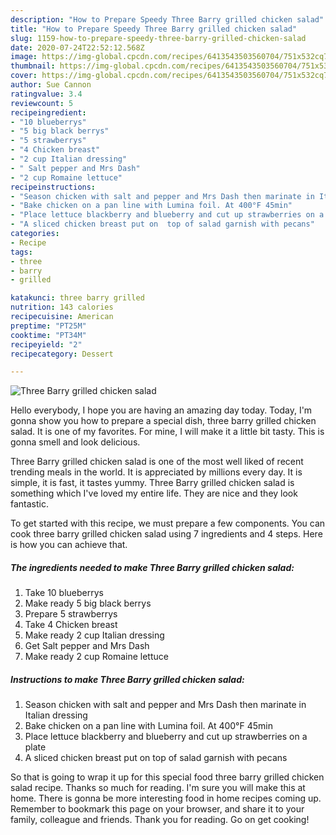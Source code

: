 ```yaml
---
description: "How to Prepare Speedy Three Barry grilled chicken salad"
title: "How to Prepare Speedy Three Barry grilled chicken salad"
slug: 1159-how-to-prepare-speedy-three-barry-grilled-chicken-salad
date: 2020-07-24T22:52:12.568Z
image: https://img-global.cpcdn.com/recipes/6413543503560704/751x532cq70/three-barry-grilled-chicken-salad-recipe-main-photo.jpg
thumbnail: https://img-global.cpcdn.com/recipes/6413543503560704/751x532cq70/three-barry-grilled-chicken-salad-recipe-main-photo.jpg
cover: https://img-global.cpcdn.com/recipes/6413543503560704/751x532cq70/three-barry-grilled-chicken-salad-recipe-main-photo.jpg
author: Sue Cannon
ratingvalue: 3.4
reviewcount: 5
recipeingredient:
- "10 blueberrys"
- "5 big black berrys"
- "5 strawberrys"
- "4 Chicken breast"
- "2 cup Italian dressing"
- " Salt pepper and Mrs Dash"
- "2 cup Romaine lettuce"
recipeinstructions:
- "Season chicken with salt and pepper and Mrs Dash then marinate in Italian dressing"
- "Bake chicken on a pan line with Lumina foil. At 400°F 45min"
- "Place lettuce blackberry and blueberry and cut up strawberries on a plate"
- "A sliced chicken breast put on  top of salad garnish with pecans"
categories:
- Recipe
tags:
- three
- barry
- grilled

katakunci: three barry grilled 
nutrition: 143 calories
recipecuisine: American
preptime: "PT25M"
cooktime: "PT34M"
recipeyield: "2"
recipecategory: Dessert

---
```



![Three Barry grilled chicken salad](https://img-global.cpcdn.com/recipes/6413543503560704/751x532cq70/three-barry-grilled-chicken-salad-recipe-main-photo.jpg)

Hello everybody, I hope you are having an amazing day today. Today, I'm gonna show you how to prepare a special dish, three barry grilled chicken salad. It is one of my favorites. For mine, I will make it a little bit tasty. This is gonna smell and look delicious.

Three Barry grilled chicken salad is one of the most well liked of recent trending meals in the world. It is appreciated by millions every day. It is simple, it is fast, it tastes yummy. Three Barry grilled chicken salad is something which I've loved my entire life. They are nice and they look fantastic.




To get started with this recipe, we must prepare a few components. You can cook three barry grilled chicken salad using 7 ingredients and 4 steps. Here is how you can achieve that.

<!--inarticleads1-->

##### The ingredients needed to make Three Barry grilled chicken salad:

1. Take 10 blueberrys
1. Make ready 5 big black berrys
1. Prepare 5 strawberrys
1. Take 4 Chicken breast
1. Make ready 2 cup Italian dressing
1. Get  Salt pepper and Mrs Dash
1. Make ready 2 cup Romaine lettuce




<!--inarticleads2-->

##### Instructions to make Three Barry grilled chicken salad:

1. Season chicken with salt and pepper and Mrs Dash then marinate in Italian dressing
1. Bake chicken on a pan line with Lumina foil. At 400°F 45min
1. Place lettuce blackberry and blueberry and cut up strawberries on a plate
1. A sliced chicken breast put on  top of salad garnish with pecans




So that is going to wrap it up for this special food three barry grilled chicken salad recipe. Thanks so much for reading. I'm sure you will make this at home. There is gonna be more interesting food in home recipes coming up. Remember to bookmark this page on your browser, and share it to your family, colleague and friends. Thank you for reading. Go on get cooking!
